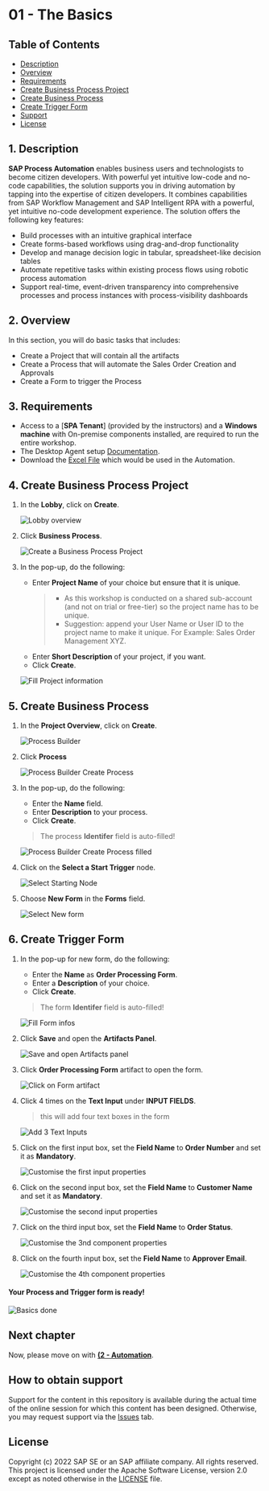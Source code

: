 
# 01 - The Basics

## Table of Contents
- [Description](#section1)
- [Overview](#section2)
- [Requirements](#section3)
- [Create Business Process Project](#section4)
- [Create Business Process](#section5)
- [Create Trigger Form](#section6)
- [Support](#support)
- [License](#licence)

## 1. Description <a name="section1"></a>

**SAP Process Automation** enables business users and technologists to become citizen developers. With powerful yet intuitive low-code and no-code capabilities, the solution supports you in driving automation by tapping into the expertise of citizen developers. It combines capabilities from SAP Workflow Management and SAP Intelligent RPA with a powerful, yet intuitive no-code development experience. The solution offers the following key features:
   
   - Build processes with an intuitive graphical interface
   - Create forms-based workflows using drag-and-drop functionality
   - Develop and manage decision logic in tabular, spreadsheet-like decision tables
   - Automate repetitive tasks within existing process flows using robotic process automation
   - Support real-time, event-driven transparency into comprehensive processes and process instances with process-visibility dashboards

## 2. Overview <a name="section2"></a>

In this section, you will do basic tasks that includes:
  - Create a Project that will contain all the artifacts
  - Create a Process that will automate the Sales Order Creation and Approvals
  - Create a Form to trigger the Process

## 3. Requirements <a name="section3"></a>

- Access to a [**SPA Tenant**] (provided by the instructors) and a **Windows machine** with On-premise components installed, are required to run the entire workshop.
- The Desktop Agent setup [Documentation](https://help.sap.com/viewer/a331c4ef0a9d48a89c779fd449c022e7/Cloud/en-US/860145601cc64167ac5a17089ebd7cce.html).
- Download the [Excel File](../2%20Automation/SalesOrdersDetails.xlsx) which would be used in the Automation.

## 4. Create Business Process Project <a name="section4"></a>

1. In the **Lobby**, click on **Create**.

    ![Lobby overview](images/01_Lobby.png)

2. Click **Business Process**.

    ![Create a Business Process Project](images/02_Lobby_Create.png)
    

3. In the pop-up, do the following:
    - Enter **Project Name** of your choice but ensure that it is unique. 
      > - As this workshop is conducted on a shared sub-account (and not on trial or free-tier) so the project name has to be unique. 
      > - Suggestion: append your User Name or User ID to the project name to make it unique. For Example: Sales Order Management XYZ.
    - Enter **Short Description** of your project, if you want.
    - Click **Create**.

    ![Fill Project information ](images/02_Lobby_Create_Business_Process_Project_filled_name.png)
    

## 5. Create Business Process <a name="section5"></a>

1. In the **Project Overview**, click on **Create**.

    ![Process Builder](images/Design_Studio/01_Design_Studio.png)


2. Click **Process**

    ![Process Builder Create Process](images/Design_Studio/02_Design_Studio_Create.png)


3. In the pop-up, do the following:
    - Enter the **Name** field.
    - Enter **Description** to your process.
    - Click **Create**.
    > The process **Identifer** field is auto-filled!

    ![Process Builder Create Process filled](images/Design_Studio/03_Design_Studio_Create_Process_filled.png)


4. Click on the **Select a Start Trigger** node.

    ![Select Starting Node](images/Design_Studio/05_Design_Studio_Process_Trigger_Settings.png)


5. Choose **New Form** in the **Forms** field.

    ![Select New form](images/Design_Studio/06_Design_Studio_Process_New_Form.png)


## 6. Create Trigger Form <a name="section6"></a>


1. In the pop-up for new form, do the following:
    - Enter the **Name** as **Order Processing Form**.
    - Enter a **Description** of your choice.
    - Click **Create**.

    > The form **Identifer** field is auto-filled!

    ![Fill Form infos](images/Design_Studio/07_Design_Studio_Create_Form.png)


2. Click **Save** and open the **Artifacts Panel**.

    ![Save and open Artifacts panel](images/Design_Studio/08_Design_Studio_Process_with_form_trigger.png)


3. Click **Order Processing Form** artifact to open the form.

    ![Click on Form artifact](images/Design_Studio/10_Design_Studio_Order_Processing_Form_Click.png)


4. Click 4 times on the **Text Input** under **INPUT FIELDS**.
    > this will add four text boxes in the form

    ![Add 3 Text Inputs](images/Design_Studio/11_Design_Studio_Order_Processing_Form_Open.png)


5. Click on the first input box, set the **Field Name** to **Order Number** and set it as **Mandatory**.

    ![Customise the first input properties](images/Design_Studio/13_Design_Studio_Order_Processing_Form_Order_Number_field.png)


6. Click on the second input box, set the **Field Name** to **Customer Name** and set it as **Mandatory**.

    ![Customise the second input properties](images/Design_Studio/14_Design_Studio_Order_Processing_Form_Customer_Name_field.png)


7. Click on the third input box, set the **Field Name** to **Order Status**.

    ![Customise the 3nd component properties](images/Design_Studio/15_Design_Studio_Order_Processing_Form_Order_Status_field.png)


8. Click on the fourth input box, set the **Field Name** to **Approver Email**.

    ![Customise the 4th component properties](images/Design_Studio/16_Design_Studio_Order_Processing_Form_Approver_Email_Field.png)


#### Your Process and Trigger form is ready!

![Basics done](images/Design_Studio/17_Design_Studio_Order_Processing_Form_Created.png)

## Next chapter
Now, please move on with **[(2 - Automation](https://github.com/SAP-samples/process-automation-enablement/tree/main/Workshops/Workshop%20A%20-%20short/2%20Automation)**.

## How to obtain support <a name="support"></a>

Support for the content in this repository is available during the actual time of the online session for which this content has been designed. Otherwise, you may request support via the [Issues](../../../../issues) tab.

## License <a name="license"></a>

Copyright (c) 2022 SAP SE or an SAP affiliate company. All rights reserved. This project is licensed under the Apache Software License, version 2.0 except as noted otherwise in the [LICENSE](../LICENSES/Apache-2.0.txt) file.
